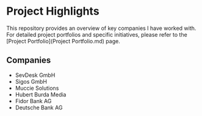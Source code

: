 # Project Highlights

This repository provides an overview of key companies I have worked with. For detailed project portfolios and specific initiatives, please refer to the [Project Portfolio](Project Portfolio.md) page.

## Companies

- SevDesk GmbH
- Sigos GmbH
- Muccie Solutions
- Hubert Burda Media
- Fidor Bank AG
- Deutsche Bank AG
